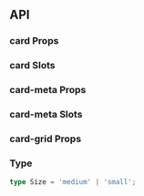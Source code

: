 ## API

### card Props

<field-table :data="cardProps"/>

### card Slots

<field-table :data="cardSlots" type="slots"/>

### card-meta Props

<field-table :data="cardMetaProps"/>

### card-meta Slots

<field-table :data="cardMetaSlots" type="slots"/>

### card-grid Props

<field-table :data="cardGridProps"/>

### Type

```typescript
type Size = 'medium' | 'small';
```

<script setup>
import { ref } from 'vue';

const cardProps = ref([
  {
    name: 'bordered',
    desc: '是否有边框',
    type: 'boolean',
    value: 'true',
  },
  {
    name: 'loading',
    desc: '是否为加载中',
    type: 'boolean',
    value: 'false',
  },
  {
    name: 'hoverable',
    desc: '是否可悬浮',
    type: 'boolean',
    value: 'false',
  },
  {
    name: 'size',
    desc: '卡片尺寸',
    type: 'Size',
    value: "'medium'",
  },
  {
    name: 'header-style',
    desc: '自定义标题区域样式',
    type: 'CSSProperties',
    value: '-',
  },
  {
    name: 'body-style',
    desc: '内容区域自定义样式',
    type: 'CSSProperties',
    value: '-',
  },
  {
    name: 'title',
    desc: '卡片标题',
    type: 'string',
    value: '-',
  },
  {
    name: 'extra',
    desc: '卡片右上角的操作区域',
    type: 'string',
    value: '-',
  },
]);

const cardSlots = ref([
  {
    name: 'actions',
    desc: '卡片底部的操作组',
    type: '-',
    value: '-',
  },
  {
    name: 'cover',
    desc: '卡片封面',
    type: '-',
    value: '-',
  },
  {
    name: 'extra',
    desc: '卡片右上角的操作区域',
    type: '-',
    value: '-',
  },
  {
    name: 'title',
    desc: '卡片标题',
    type: '-',
    value: '-',
  },
]);

const cardMetaProps = ref([
  {
    name: 'title',
    desc: '标题',
    type: 'string',
    value: '-',
  },
  {
    name: 'description',
    desc: '描述',
    type: 'string',
    value: '-',
  },
]);

const cardMetaSlots = ref([
  {
    name: 'description',
    desc: '描述',
    type: '-',
    value: '-',
  },
  {
    name: 'title',
    desc: '标题',
    type: '-',
    value: '-',
  },
  {
    name: 'avatar',
    desc: '头像',
    type: '-',
    value: '-',
  },
]);

const cardGridProps = ref([
  {
    name: 'hoverable',
    desc: '是否可以悬浮',
    type: 'boolean',
    value: 'false',
  },
]);

</script>

